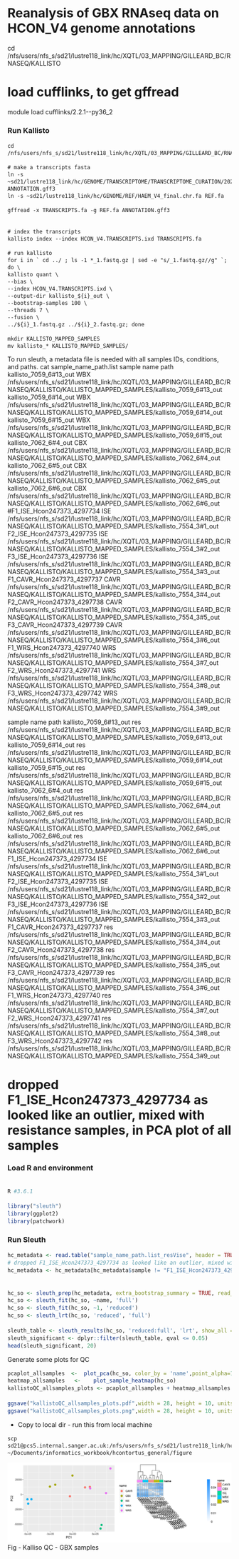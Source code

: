 # Reanalysis of GBX RNAseq data on HCON_V4 genome annotations


cd /nfs/users/nfs_s/sd21/lustre118_link/hc/XQTL/03_MAPPING/GILLEARD_BC/RNASEQ/KALLISTO

# load cufflinks, to get gffread
module load cufflinks/2.2.1--py36_2


### Run Kallisto
```shell
cd /nfs/users/nfs_s/sd21/lustre118_link/hc/XQTL/03_MAPPING/GILLEARD_BC/RNASEQ/KALLISTO

# make a transcripts fasta
ln -s ~sd21/lustre118_link/hc/GENOME/TRANSCRIPTOME/TRANSCRIPTOME_CURATION/20200130/UPDATED_annotation.gff3 ANNOTATION.gff3
ln -s ~sd21/lustre118_link/hc/GENOME/REF/HAEM_V4_final.chr.fa REF.fa

gffread -x TRANSCRIPTS.fa -g REF.fa ANNOTATION.gff3


# index the transcripts
kallisto index --index HCON_V4.TRANSCRIPTS.ixd TRANSCRIPTS.fa

# run kallisto
for i in ` cd ../ ; ls -1 *_1.fastq.gz | sed -e "s/_1.fastq.gz//g" `; do \
kallisto quant \
--bias \
--index HCON_V4.TRANSCRIPTS.ixd \
--output-dir kallisto_${i}_out \
--bootstrap-samples 100 \
--threads 7 \
--fusion \
../${i}_1.fastq.gz ../${i}_2.fastq.gz; done

mkdir KALLISTO_MAPPED_SAMPLES
mv kallisto_* KALLISTO_MAPPED_SAMPLES/

```

To run sleuth, a metadata file is needed with all samples IDs, conditions, and paths.
cat sample_name_path.list
sample	name	path
kallisto_7059_6#13_out	WBX	/nfs/users/nfs_s/sd21/lustre118_link/hc/XQTL/03_MAPPING/GILLEARD_BC/RNASEQ/KALLISTO/KALLISTO_MAPPED_SAMPLES/kallisto_7059_6#13_out
kallisto_7059_6#14_out	WBX	/nfs/users/nfs_s/sd21/lustre118_link/hc/XQTL/03_MAPPING/GILLEARD_BC/RNASEQ/KALLISTO/KALLISTO_MAPPED_SAMPLES/kallisto_7059_6#14_out
kallisto_7059_6#15_out	WBX	/nfs/users/nfs_s/sd21/lustre118_link/hc/XQTL/03_MAPPING/GILLEARD_BC/RNASEQ/KALLISTO/KALLISTO_MAPPED_SAMPLES/kallisto_7059_6#15_out
kallisto_7062_6#4_out	CBX	/nfs/users/nfs_s/sd21/lustre118_link/hc/XQTL/03_MAPPING/GILLEARD_BC/RNASEQ/KALLISTO/KALLISTO_MAPPED_SAMPLES/kallisto_7062_6#4_out
kallisto_7062_6#5_out	CBX	/nfs/users/nfs_s/sd21/lustre118_link/hc/XQTL/03_MAPPING/GILLEARD_BC/RNASEQ/KALLISTO/KALLISTO_MAPPED_SAMPLES/kallisto_7062_6#5_out
kallisto_7062_6#6_out	CBX	/nfs/users/nfs_s/sd21/lustre118_link/hc/XQTL/03_MAPPING/GILLEARD_BC/RNASEQ/KALLISTO/KALLISTO_MAPPED_SAMPLES/kallisto_7062_6#6_out
#F1_ISE_Hcon247373_4297734	ISE	/nfs/users/nfs_s/sd21/lustre118_link/hc/XQTL/03_MAPPING/GILLEARD_BC/RNASEQ/KALLISTO/KALLISTO_MAPPED_SAMPLES/kallisto_7554_3#1_out
F2_ISE_Hcon247373_4297735	ISE	/nfs/users/nfs_s/sd21/lustre118_link/hc/XQTL/03_MAPPING/GILLEARD_BC/RNASEQ/KALLISTO/KALLISTO_MAPPED_SAMPLES/kallisto_7554_3#2_out
F3_ISE_Hcon247373_4297736	ISE	/nfs/users/nfs_s/sd21/lustre118_link/hc/XQTL/03_MAPPING/GILLEARD_BC/RNASEQ/KALLISTO/KALLISTO_MAPPED_SAMPLES/kallisto_7554_3#3_out
F1_CAVR_Hcon247373_4297737	CAVR	/nfs/users/nfs_s/sd21/lustre118_link/hc/XQTL/03_MAPPING/GILLEARD_BC/RNASEQ/KALLISTO/KALLISTO_MAPPED_SAMPLES/kallisto_7554_3#4_out
F2_CAVR_Hcon247373_4297738	CAVR	/nfs/users/nfs_s/sd21/lustre118_link/hc/XQTL/03_MAPPING/GILLEARD_BC/RNASEQ/KALLISTO/KALLISTO_MAPPED_SAMPLES/kallisto_7554_3#5_out
F3_CAVR_Hcon247373_4297739	CAVR	/nfs/users/nfs_s/sd21/lustre118_link/hc/XQTL/03_MAPPING/GILLEARD_BC/RNASEQ/KALLISTO/KALLISTO_MAPPED_SAMPLES/kallisto_7554_3#6_out
F1_WRS_Hcon247373_4297740	WRS	/nfs/users/nfs_s/sd21/lustre118_link/hc/XQTL/03_MAPPING/GILLEARD_BC/RNASEQ/KALLISTO/KALLISTO_MAPPED_SAMPLES/kallisto_7554_3#7_out
F2_WRS_Hcon247373_4297741	WRS	/nfs/users/nfs_s/sd21/lustre118_link/hc/XQTL/03_MAPPING/GILLEARD_BC/RNASEQ/KALLISTO/KALLISTO_MAPPED_SAMPLES/kallisto_7554_3#8_out
F3_WRS_Hcon247373_4297742	WRS	/nfs/users/nfs_s/sd21/lustre118_link/hc/XQTL/03_MAPPING/GILLEARD_BC/RNASEQ/KALLISTO/KALLISTO_MAPPED_SAMPLES/kallisto_7554_3#9_out

sample	name	path
kallisto_7059_6#13_out	res	/nfs/users/nfs_s/sd21/lustre118_link/hc/XQTL/03_MAPPING/GILLEARD_BC/RNASEQ/KALLISTO/KALLISTO_MAPPED_SAMPLES/kallisto_7059_6#13_out
kallisto_7059_6#14_out	res	/nfs/users/nfs_s/sd21/lustre118_link/hc/XQTL/03_MAPPING/GILLEARD_BC/RNASEQ/KALLISTO/KALLISTO_MAPPED_SAMPLES/kallisto_7059_6#14_out
kallisto_7059_6#15_out	res	/nfs/users/nfs_s/sd21/lustre118_link/hc/XQTL/03_MAPPING/GILLEARD_BC/RNASEQ/KALLISTO/KALLISTO_MAPPED_SAMPLES/kallisto_7059_6#15_out
kallisto_7062_6#4_out	res	/nfs/users/nfs_s/sd21/lustre118_link/hc/XQTL/03_MAPPING/GILLEARD_BC/RNASEQ/KALLISTO/KALLISTO_MAPPED_SAMPLES/kallisto_7062_6#4_out
kallisto_7062_6#5_out	res	/nfs/users/nfs_s/sd21/lustre118_link/hc/XQTL/03_MAPPING/GILLEARD_BC/RNASEQ/KALLISTO/KALLISTO_MAPPED_SAMPLES/kallisto_7062_6#5_out
kallisto_7062_6#6_out	res	/nfs/users/nfs_s/sd21/lustre118_link/hc/XQTL/03_MAPPING/GILLEARD_BC/RNASEQ/KALLISTO/KALLISTO_MAPPED_SAMPLES/kallisto_7062_6#6_out
F1_ISE_Hcon247373_4297734	ISE	/nfs/users/nfs_s/sd21/lustre118_link/hc/XQTL/03_MAPPING/GILLEARD_BC/RNASEQ/KALLISTO/KALLISTO_MAPPED_SAMPLES/kallisto_7554_3#1_out
F2_ISE_Hcon247373_4297735	ISE	/nfs/users/nfs_s/sd21/lustre118_link/hc/XQTL/03_MAPPING/GILLEARD_BC/RNASEQ/KALLISTO/KALLISTO_MAPPED_SAMPLES/kallisto_7554_3#2_out
F3_ISE_Hcon247373_4297736	ISE	/nfs/users/nfs_s/sd21/lustre118_link/hc/XQTL/03_MAPPING/GILLEARD_BC/RNASEQ/KALLISTO/KALLISTO_MAPPED_SAMPLES/kallisto_7554_3#3_out
F1_CAVR_Hcon247373_4297737	res	/nfs/users/nfs_s/sd21/lustre118_link/hc/XQTL/03_MAPPING/GILLEARD_BC/RNASEQ/KALLISTO/KALLISTO_MAPPED_SAMPLES/kallisto_7554_3#4_out
F2_CAVR_Hcon247373_4297738	res	/nfs/users/nfs_s/sd21/lustre118_link/hc/XQTL/03_MAPPING/GILLEARD_BC/RNASEQ/KALLISTO/KALLISTO_MAPPED_SAMPLES/kallisto_7554_3#5_out
F3_CAVR_Hcon247373_4297739	res	/nfs/users/nfs_s/sd21/lustre118_link/hc/XQTL/03_MAPPING/GILLEARD_BC/RNASEQ/KALLISTO/KALLISTO_MAPPED_SAMPLES/kallisto_7554_3#6_out
F1_WRS_Hcon247373_4297740	res	/nfs/users/nfs_s/sd21/lustre118_link/hc/XQTL/03_MAPPING/GILLEARD_BC/RNASEQ/KALLISTO/KALLISTO_MAPPED_SAMPLES/kallisto_7554_3#7_out
F2_WRS_Hcon247373_4297741	res	/nfs/users/nfs_s/sd21/lustre118_link/hc/XQTL/03_MAPPING/GILLEARD_BC/RNASEQ/KALLISTO/KALLISTO_MAPPED_SAMPLES/kallisto_7554_3#8_out
F3_WRS_Hcon247373_4297742	res	/nfs/users/nfs_s/sd21/lustre118_link/hc/XQTL/03_MAPPING/GILLEARD_BC/RNASEQ/KALLISTO/KALLISTO_MAPPED_SAMPLES/kallisto_7554_3#9_out




# dropped F1_ISE_Hcon247373_4297734 as looked like an outlier, mixed with resistance samples, in PCA plot of all samples

### Load R and environment

```R

R #3.6.1

library("sleuth")
library(ggplot2)
library(patchwork)
```

### Run Sleuth
```R
hc_metadata <- read.table("sample_name_path.list_resVise", header = TRUE, stringsAsFactors=FALSE,comment.char="")
# dropped F1_ISE_Hcon247373_4297734 as looked like an outlier, mixed with resistance samples, in PCA plot of all samples
hc_metadata <- hc_metadata[hc_metadata$sample != "F1_ISE_Hcon247373_4297734",]


hc_so <- sleuth_prep(hc_metadata, extra_bootstrap_summary = TRUE, read_bootstrap_tpm = TRUE)
hc_so <- sleuth_fit(hc_so, ~name, 'full')
hc_so <- sleuth_fit(hc_so, ~1, 'reduced')
hc_so <- sleuth_lrt(hc_so, 'reduced', 'full')

sleuth_table <- sleuth_results(hc_so, 'reduced:full', 'lrt', show_all = FALSE)
sleuth_significant <- dplyr::filter(sleuth_table, qval <= 0.05)
head(sleuth_significant, 20)
```

Generate some plots for QC
```R
pcaplot_allsamples	<-	plot_pca(hc_so, color_by = 'name',point_alpha=1)
heatmap_allsamples   <-    plot_sample_heatmap(hc_so)
kallistoQC_allsamples_plots <- pcaplot_allsamples + heatmap_allsamples + plot_layout(ncol = 2)

ggsave("kallistoQC_allsamples_plots.pdf",width = 28, height = 10, units = "cm")
ggsave("kallistoQC_allsamples_plots.png",width = 28, height = 10, units = "cm")
```
- Copy to local dir - run this from local machine
```shell
scp sd21@pcs5.internal.sanger.ac.uk:/nfs/users/nfs_s/sd21/lustre118_link/hc/XQTL/03_MAPPING/GILLEARD_BC/RNASEQ/KALLISTO/kallistoQC_allsamples_plots.* ~/Documents/informatics_workbook/hcontortus_general/figure
```

![Kallisto QC - GBX samples](figure/kallistoQC_allsamples_plots.png)
Fig - Kalliso QC - GBX samples
